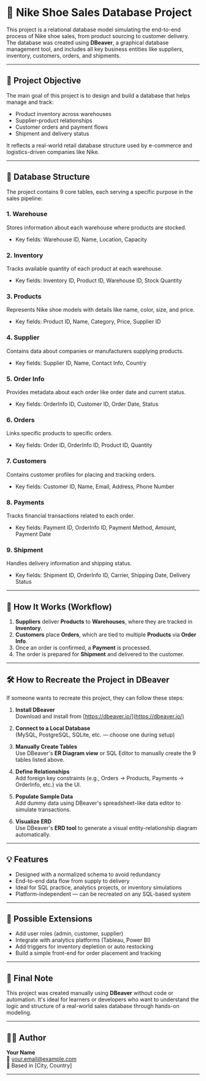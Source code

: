 # 👟 Nike Shoe Sales Database Project

This project is a relational database model simulating the end-to-end process of Nike shoe sales, from product sourcing to customer delivery. The database was created using **DBeaver**, a graphical database management tool, and includes all key business entities like suppliers, inventory, customers, orders, and shipments.

---

## 📌 Project Objective

The main goal of this project is to design and build a database that helps manage and track:
- Product inventory across warehouses
- Supplier-product relationships
- Customer orders and payment flows
- Shipment and delivery status

It reflects a real-world retail database structure used by e-commerce and logistics-driven companies like Nike.

---

## 🧱 Database Structure

The project contains 9 core tables, each serving a specific purpose in the sales pipeline:

### 1. **Warehouse**
Stores information about each warehouse where products are stocked.
- Key fields: Warehouse ID, Name, Location, Capacity

### 2. **Inventory**
Tracks available quantity of each product at each warehouse.
- Key fields: Inventory ID, Product ID, Warehouse ID, Stock Quantity

### 3. **Products**
Represents Nike shoe models with details like name, color, size, and price.
- Key fields: Product ID, Name, Category, Price, Supplier ID

### 4. **Supplier**
Contains data about companies or manufacturers supplying products.
- Key fields: Supplier ID, Name, Contact Info, Country

### 5. **Order Info**
Provides metadata about each order like order date and current status.
- Key fields: OrderInfo ID, Customer ID, Order Date, Status

### 6. **Orders**
Links specific products to specific orders.
- Key fields: Order ID, OrderInfo ID, Product ID, Quantity

### 7. **Customers**
Contains customer profiles for placing and tracking orders.
- Key fields: Customer ID, Name, Email, Address, Phone Number

### 8. **Payments**
Tracks financial transactions related to each order.
- Key fields: Payment ID, OrderInfo ID, Payment Method, Amount, Payment Date

### 9. **Shipment**
Handles delivery information and shipping status.
- Key fields: Shipment ID, OrderInfo ID, Carrier, Shipping Date, Delivery Status

---

## 🔄 How It Works (Workflow)

1. **Suppliers** deliver **Products** to **Warehouses**, where they are tracked in **Inventory**.
2. **Customers** place **Orders**, which are tied to multiple **Products** via **Order Info**.
3. Once an order is confirmed, a **Payment** is processed.
4. The order is prepared for **Shipment** and delivered to the customer.

---

## 🛠 How to Recreate the Project in DBeaver

If someone wants to recreate this project, they can follow these steps:

1. **Install DBeaver**  
   Download and install from [https://dbeaver.io/](https://dbeaver.io/)

2. **Connect to a Local Database**  
   (MySQL, PostgreSQL, SQLite, etc. — choose one during setup)

3. **Manually Create Tables**  
   Use DBeaver's **ER Diagram view** or SQL Editor to manually create the 9 tables listed above.

4. **Define Relationships**  
   Add foreign key constraints (e.g., Orders → Products, Payments → OrderInfo, etc.) via the UI.

5. **Populate Sample Data**  
   Add dummy data using DBeaver's spreadsheet-like data editor to simulate transactions.

6. **Visualize ERD**  
   Use DBeaver's **ERD tool** to generate a visual entity-relationship diagram automatically.

---

## 💡 Features

- Designed with a normalized schema to avoid redundancy
- End-to-end data flow from supply to delivery
- Ideal for SQL practice, analytics projects, or inventory simulations
- Platform-independent — can be recreated on any SQL-based system

---

## 🔮 Possible Extensions

- Add user roles (admin, customer, supplier)
- Integrate with analytics platforms (Tableau, Power BI)
- Add triggers for inventory depletion or auto restocking
- Build a simple front-end for order placement and tracking

---

## 📌 Final Note

This project was created manually using **DBeaver** without code or automation. It's ideal for learners or developers who want to understand the logic and structure of a real-world sales database through hands-on modeling.

---

## 🙋‍♂️ Author

**Your Name**  
📧 your.email@example.com  
📍 Based in [City, Country]  

---

